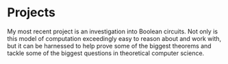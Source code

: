 # Projects

My most recent project is an investigation into Boolean circuits. Not only is this model of computation exceedingly easy to reason about and work with, but it can be harnessed to help prove some of the biggest theorems and tackle some of the biggest questions in theoretical computer science. 
<!--stackedit_data:
eyJoaXN0b3J5IjpbLTEwNjg4ODg4MDMsLTE3ODk2NTE5NjNdfQ
==
-->